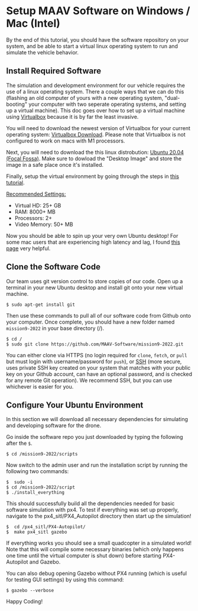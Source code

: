 # Setup MAAV Software on Windows / Mac (Intel)

By the end of this tutorial, you should have the software repository on your system, and be able to start a virtual linux operating system to run and simulate the vehicle behavior.

## Install Required Software

The simulation and development environment for our vehicle requires the use of a linux operating system. There a couple ways that we can do this (flashing an old computer of yours with a new operating system, "dual-booting" your computer with two seperate operating systems, and setting up a virtual machine). This doc goes over how to set up a virtual machine using [Virtualbox](https://www.virtualbox.org/) because it is by far the least invasive.

You will need to download the newest version of Virtualbox for your current operating system: [Virtualbox Download](https://www.virtualbox.org/wiki/Downloads). Please note that Virtualbox is not configured to work on macs with M1 processors.

Next, you will need to download the this linux distrobution: [Ubuntu 20.04 (Focal Fossa)](https://releases.ubuntu.com/20.04/). Make sure to dowload the "Desktop Image" and store the image in a safe place once it's installed. 

Finally, setup the virtual environment by going through the steps in [this tutorial](https://medium.com/tech-lounge/how-to-install-ubuntu-on-mac-using-virtualbox-3a26515aa869).

<ins>Recommended Settings:</ins>
- Virtual HD: 25+ GB 
- RAM: 8000+ MB
- Processors: 2+
- Video Memory: 50+ MB

Now you should be able to spin up your very own Ubuntu desktop! For some mac users that are experiencing high latency and lag, I found [this page](https://mkyong.com/mac/virtualbox-running-slow-and-lag-on-macos-macbook-pro/) very helpful.


## Clone the Software Code
Our team uses git version control to store copies of our code. Open up a terminal in your new Ubuntu desktop and install git onto your new virtual machine.
```
$ sudo apt-get install git
```
Then use these commands to pull all of our software code from Github onto your computer. Once complete, you should have a new folder named `mission9-2022` in your base directory (/).

```
$ cd /
$ sudo git clone https://github.com/MAAV-Software/mission9-2022.git
```
You can either clone via HTTPS (no login required for `clone`, `fetch`, or `pull` but must login with username/password for `push`), or [SSH](https://docs.github.com/en/github/authenticating-to-github/connecting-to-github-with-ssh/generating-a-new-ssh-key-and-adding-it-to-the-ssh-agent) (more secure, uses private SSH key created on your system that matches with your public key on your Github account, can have an optional password, and is checked for any remote Git operation). We recommend SSH, but you can use whichever is easier for you.

## Configure Your Ubuntu Environment
In this section we will download all necessary dependencies for simulating and developing software for the drone.

Go inside the software repo you just downloaded by typing the following after the `$`.
```
$ cd /mission9-2022/scripts
```

Now switch to the admin user and run the installation script by running the following two commands:
```
$  sudo -i
$ cd /mission9-2022/script
$ ./install_everything
```

This should successfully build all the dependencies needed for basic software simulation with px4. To test if everything was set up properly, navigate to the px4_sitl/PX4_Autopilot directory then start up the simulation!
```
$  cd /px4_sitl/PX4-Autopilot/
$  make px4_sitl gazebo
```
If everything works you should see a small quadcopter in a simulated world! Note that this will compile some necessary binaries (which only happens one time until the virtual computer is shut down) before starting PX4-Autopilot and Gazebo.

You can also debug opening Gazebo without PX4 running (which is useful for testing GUI settings) by using this command:
```
$ gazebo --verbose
```

Happy Coding!
